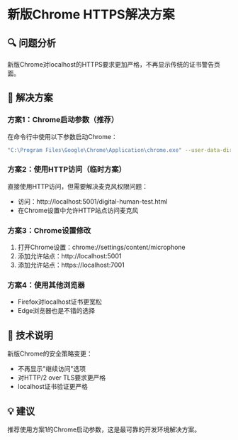 # 新版Chrome HTTPS解决方案

## 🔍 问题分析
新版Chrome对localhost的HTTPS要求更加严格，不再显示传统的证书警告页面。

## 🚀 解决方案

### 方案1：Chrome启动参数（推荐）
在命令行中使用以下参数启动Chrome：

```bash
"C:\Program Files\Google\Chrome\Application\chrome.exe" --user-data-dir="C:\temp\chrome_dev" --ignore-certificate-errors --ignore-ssl-errors --allow-running-insecure-content --disable-web-security --allow-insecure-localhost --unsafely-treat-insecure-origin-as-secure=https://localhost:7001
```

### 方案2：使用HTTP访问（临时方案）
直接使用HTTP访问，但需要解决麦克风权限问题：
- 访问：http://localhost:5001/digital-human-test.html
- 在Chrome设置中允许HTTP站点访问麦克风

### 方案3：Chrome设置修改
1. 打开Chrome设置：chrome://settings/content/microphone
2. 添加允许站点：http://localhost:5001
3. 添加允许站点：https://localhost:7001

### 方案4：使用其他浏览器
- Firefox对localhost证书更宽松
- Edge浏览器也是不错的选择

## 🔧 技术说明
新版Chrome的安全策略变更：
- 不再显示"继续访问"选项
- 对HTTP/2 over TLS要求更严格
- localhost证书验证更严格

## 💡 建议
推荐使用方案1的Chrome启动参数，这是最可靠的开发环境解决方案。